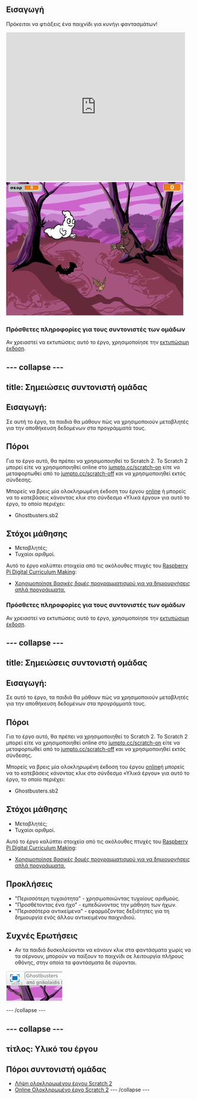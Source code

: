 ## Εισαγωγή

Πρόκειται να φτιάξεις ένα παιχνίδι για κυνήγι φαντασμάτων!

<div class="scratch-preview">
  <iframe allowtransparency="true" width="485" height="402" src="https://scratch.mit.edu/projects/embed/60787262/?autostart=false" frameborder="0"></iframe>
  <img src="images/ghost-final.png">
</div>

### Πρόσθετες πληροφορίες για τους συντονιστές των ομάδων

Αν χρειαστεί να εκτυπώσεις αυτό το έργο, χρησιμοποίησε την [εκτυπώσιμη έκδοση](https://projects.raspberrypi.org/en/projects/ghostbusters/print).

## \--- collapse \---

## title: Σημειώσεις συντονιστή ομάδας

## Εισαγωγή:

Σε αυτή το έργο, τα παιδιά θα μάθουν πώς να χρησιμοποιούν μεταβλητές για την αποθήκευση δεδομένων στα προγράμματά τους.

## Πόροι

Για το έργο αυτό, θα πρέπει να χρησιμοποιηθεί το Scratch 2. Το Scratch 2 μπορεί είτε να χρησιμοποιηθεί online στο [jumpto.cc/scratch-on](http://jumpto.cc/scratch-on) είτε να μεταφορτωθεί από το [jumpto.cc/scratch-off](http://jumpto.cc/scratch-off) και να χρησιμοποιηθεί εκτός σύνδεσης.

Μπορείς να βρεις μία ολοκληρωμένη έκδοση του έργου [online](http://scratch.mit.edu/projects/60787262/#editor) ή μπορείς να το κατεβάσεις κάνοντας κλικ στο σύνδεσμο «Υλικά έργου» για αυτό το έργο, το οποίο περιέχει:

* Ghostbusters.sb2

## Στόχοι μάθησης

* Μεταβλητές;
* Τυχαίοι αριθμοί.

Αυτό το έργο καλύπτει στοιχεία από τις ακόλουθες πτυχές του [Raspberry Pi Digital Curriculum Making](http://rpf.io/curriculum):

* [Χρησιμοποίησε βασικές δομές προγραμματισμού για να δημιουργήσεις απλά προγράμματα.](https://www.raspberrypi.org/curriculum/programming/creator)

### Πρόσθετες πληροφορίες για τους συντονιστές των ομάδων

Αν χρειαστεί να εκτυπώσεις αυτό το έργο, χρησιμοποίησε την [εκτυπώσιμη έκδοση](https://projects.raspberrypi.org/en/projects/ghostbusters/print).

## \--- collapse \---

## title: Σημειώσεις συντονιστή ομάδας

## Εισαγωγή:

Σε αυτό το έργο, τα παιδιά θα μάθουν πώς να χρησιμοποιούν μεταβλητές για την αποθήκευση δεδομένων στα προγράμματά τους.

## Πόροι

Για το έργο αυτό, θα πρέπει να χρησιμοποιηθεί το Scratch 2. Το Scratch 2 μπορεί είτε να χρησιμοποιηθεί online στο [jumpto.cc/scratch-on](http://jumpto.cc/scratch-on) είτε να μεταφορτωθεί από το [jumpto.cc/scratch-off](http://jumpto.cc/scratch-off) και να χρησιμοποιηθεί εκτός σύνδεσης.

Μπορείς να βρεις μία ολοκληρωμένη έκδοση του έργου [online](http://scratch.mit.edu/projects/60787262/#editor)ή μπορείς να το κατεβάσεις κάνοντας κλικ στο σύνδεσμο «Υλικά έργου» για αυτό το έργο, το οποίο περιέχει:

* Ghostbusters.sb2

## Στόχοι μάθησης

* Μεταβλητές;
* Τυχαίοι αριθμοί.

Αυτό το έργο καλύπτει στοιχεία από τις ακόλουθες πτυχές του [Raspberry Pi Digital Curriculum Making](http://rpf.io/curriculum):

* [Χρησιμοποίησε βασικές δομές προγραμματισμού για να δημιουργήσεις απλά προγράμματα.](https://www.raspberrypi.org/curriculum/programming/creator)

## Προκλήσεις

* "Περισσότερη τυχαιότητα" - χρησιμοποιώντας τυχαίους αριθμούς.
* "Προσθέτοντας ένα ήχο" - εμπεδώνοντας την μάθηση των ήχων.
* "Περισσότερα αντικείμενα" - εφαρμόζοντας δεξιότητες για τη δημιουργία ενός άλλου αντικειμένου παιχνιδιού.

## Συχνές Ερωτήσεις

* Αν τα παιδιά δυσκολεύονται να κάνουν κλικ στα φαντάσματα χωρίς να τα σέρνουν, μπορούν να παίξουν το παιχνίδι σε λειτουργία πλήρους οθόνης, στην οποία τα φαντάσματα δε σύρονται.

![screenshot](images/ghost-fullscreen.png)

\--- /collapse \---

## \--- collapse \---

## τίτλος: Υλικό του έργου

## Πόροι συντονιστή ομάδας

* [Λήψη ολοκληρωμένου έργου Scratch 2](resources/Ghostbusters.sb2)
* [Online Ολοκληρωμένο έργο Scratch 2](http://scratch.mit.edu/projects/60787262/#editor) \--- /collapse \---